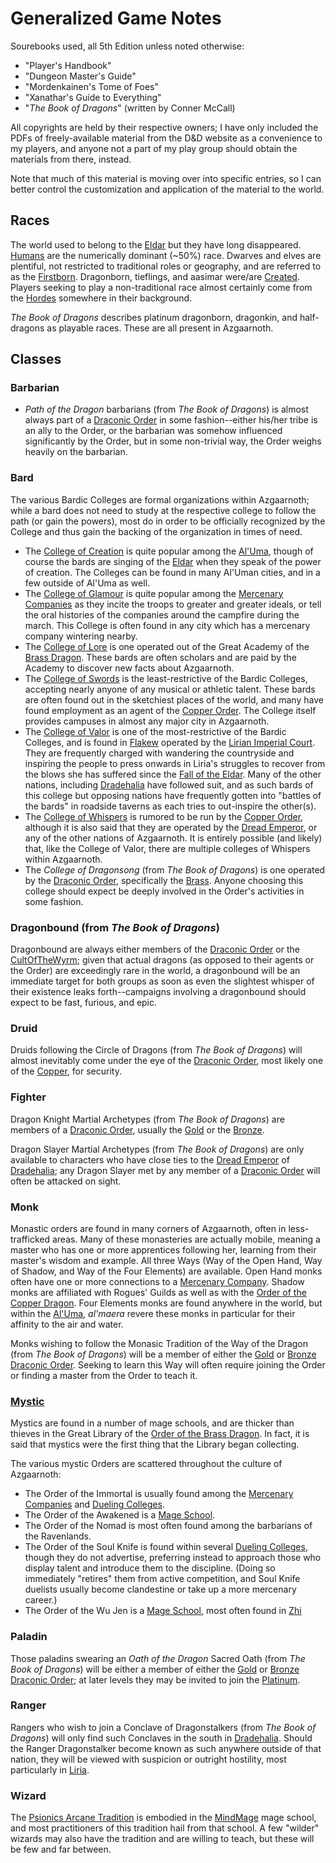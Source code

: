# Generalized Game Notes
Sourebooks used, all 5th Edition unless noted otherwise:
* "Player's Handbook"
* "Dungeon Master's Guide"
* "Mordenkainen's Tome of Foes"
* "Xanathar's Guide to Everything"
* "*The Book of Dragons*" (written by Conner McCall)

All copyrights are held by their respective owners; I have only included the PDFs of freely-available material from the D&D website as a convenience to my players, and anyone not a part of my play group should obtain the materials from there, instead.

Note that much of this material is moving over into specific entries, so I can better control the customization and application of the material to the world.

## Races
The world used to belong to the [Eldar](/Races/Eldar.md) but they have long disappeared. [Humans](/Races/Human.md) are the numerically dominant (~50%) race. Dwarves and elves are plentiful, not restricted to traditional roles or geography, and are referred to as the [Firstborn](/Races/Firstborn.md). Dragonborn, tieflings, and aasimar were/are [Created](/Races/Created.md). Players seeking to play a non-traditional race almost certainly come from the [Hordes](/Races/Hordes.md) somewhere in their background.

*The Book of Dragons* describes platinum dragonborn, dragonkin, and half-dragons as playable races. These are all present in Azgaarnoth.

## Classes

### Barbarian
* *Path of the Dragon* barbarians (from *The Book of Dragons*) is almost always part of a [Draconic Order](/Organizations/DraconicOrder/DraconicOrder.md) in some fashion--either his/her tribe is an ally to the Order, or the barbarian was somehow influenced significantly by the Order, but in some non-trivial way, the Order weighs heavily on the barbarian.


### Bard
The various Bardic Colleges are formal organizations within Azgaarnoth; while a bard does not need to study at the respective college to follow the path (or gain the powers), most do in order to be officially recognized by the College and thus gain the backing of the organization in times of need.
* The [College of Creation](/Organizations/BardicColleges/Creation.md) is quite popular among the [Al'Uma](/Religions/Al'Uma.md), though of course the bards are singing of the [Eldar](/Races/Eldar.md) when they speak of the power of creation. The Colleges can be found in many Al'Uman cities, and in a few outside of Al'Uma as well.
* The [College of Glamour](/Organizations/BardicColleges/Glamour.md) is quite popular among the [Mercenary Companies](/Organizations/MercCompanies/MercCompanies.md) as they incite the troops to greater and greater ideals, or tell the oral histories of the companies around the campfire during the march. This College is often found in any city which has a mercenary company wintering nearby.
* The [College of Lore](/Organizations/BardicColleges/Lore.md) is one operated out of the Great Academy of the [Brass Dragon](/Organizations/DraconicOrder/Brass.md). These bards are often scholars and are paid by the Academy to discover new facts about Azgaarnoth.
* The [College of Swords](/Organizations/BardicColleges/Swords.md) is the least-restrictive of the Bardic Colleges, accepting nearly anyone of any musical or athletic talent. These bards are often found out in the sketchiest places of the world, and many have found employment as an agent of the [Copper Order](/Organizations/DraconicOrder/Copper.md). The College itself provides campuses in almost any major city in Azgaarnoth.
* The [College of Valor](/Organizations/BardicColleges/Valor.md) is one of the most-restrictive of the Bardic Colleges, and is found in [Flakew](/Cities/Flakew.md) operated by the [Lirian Imperial Court](/Nations/Liria.md). They are frequently charged with wandering the countryside and inspiring the people to press onwards in Liria's struggles to recover from the blows she has suffered since the [Fall of the Eldar](/History/Ancient.md). Many of the other nations, including [Dradehalia](/Nations/Dradehalia.md) have followed suit, and as such bards of this college but opposing nations have frequently gotten into "battles of the bards" in roadside taverns as each tries to out-inspire the other(s).
* The [College of Whispers](/Organizations/BardicColleges/Whispers.md) is rumored to be run by the [Copper Order](/Organizations/DraconicOrder/Copper.md), although it is also said that they are operated by the [Dread Emperor](/People/DreadEmperor.md), or any of the other nations of Azgaarnoth. It is entirely possible (and likely) that, like the College of Valor, there are multiple colleges of Whispers within Azgaarnoth.
* The *College of Dragonsong* (from *The Book of Dragons*) is one operated by the [Draconic Order](/Organizations/DraconicOrder/DraconicOrder.md), specifically the [Brass](/Organizations/DraconicOrder/Brass.md). Anyone choosing this college should expect be deeply involved in the Order's activities in some fashion.


### Dragonbound (from *The Book of Dragons*)
Dragonbound are always either members of the [Draconic Order](/Organizations/DraconicOrder/DraconicOrder.md) or the [CultOfTheWyrm](/Organizations/CultOfTheWyrm.md); given that actual dragons (as opposed to their agents or the Order) are exceedingly rare in the world, a dragonbound will be an immediate target for both groups as soon as even the slightest whisper of their existence leaks forth--campaigns involving a dragonbound should expect to be fast, furious, and epic.


### Druid
Druids following the Circle of Dragons (from *The Book of Dragons*) will almost inevitably come under the eye of the [Draconic Order](/Organizations/DraconicOrder/DraconicOrder.md), most likely one of the [Copper](/Organizations/DraconicOrder/Copper.md), for security.


### Fighter
Dragon Knight Martial Archetypes (from *The Book of Dragons*) are members of a [Draconic Order](/Organizations/DraconicOrder/DraconicOrder.md), usually the [Gold](/Organizations/DraconicOrder/Gold.md) or the [Bronze](/Organizations/DraconicOrder/Bronze.md).

Dragon Slayer Martial Archetypes (from *The Book of Dragons*) are only available to characters who have close ties to the [Dread Emperor](/People/DreadEmperor.md) of [Dradehalia](/Nations/Dradehalia.md); any Dragon Slayer met by any member of a [Draconic Order](/Organizations/DraconicOrder/DraconicOrder.md) will often be attacked on sight.

### Monk
Monastic orders are found in many corners of Azgaarnoth, often in less-trafficked areas. Many of these monasteries are actually mobile, meaning a master who has one or more apprentices following her, learning from their master's wisdom and example. All three Ways (Way of the Open Hand, Way of Shadow, and Way of the Four Elements) are available. Open Hand monks often have one or more connections to a [Mercenary Company](/Organizations/MercCompanies/MercCompanies.md). Shadow monks are affiliated with Rogues' Guilds as well as with the [Order of the Copper Dragon](/Organizations/DraconicOrder/Copper.md). Four Elements monks are found anywhere in the world, but within the [Al'Uma](/Cultures/AlUma.md), *al'maera* revere these monks in particular for their affinity to the air and water.

Monks wishing to follow the Monasic Tradition of the Way of the Dragon (from *The Book of Dragons*) will be a member of either the [Gold](/Organizations/DraconicOrder/Gold.md) or [Bronze](/Organizations/DraconicOrder/Bronze.md) [Draconic Order](/Organizations/DraconicOrder/DraconicOrder.md). Seeking to learn this Way will often require joining the Order or finding a master from the Order to teach it.


### [Mystic](/Supplements/UAMystic3.pdf)
Mystics are found in a number of mage schools, and are thicker than thieves in the Great Library of the [Order of the Brass Dragon](/Organizations/DraconicOrder/Brass.md). In fact, it is said that mystics were the first thing that the Library began collecting.

The various mystic Orders are scattered throughout the culture of Azgaarnoth:
* The Order of the Immortal is usually found among the [Mercenary Companies](/Organizations/MercCompanies/MercCompanies.md) and [Dueling Colleges](/Organizations/DuelingColleges.md).
* The Order of the Awakened is a [Mage School](/Organizations/MageSchools/MageSchools.md).
* The Order of the Nomad is most often found among the barbarians of the Ravenlands.
* The Order of the Soul Knife is found within several [Dueling Colleges](/Organizations/DuelingColleges.md), though they do not advertise, preferring instead to approach those who display talent and introduce them to the discipline. (Doing so immediately "retires" them from active competition, and Soul Knife duelists usually become clandestine or take up a more mercenary career.)
* The Order of the Wu Jen is a [Mage School](/Organizations/MageSchools/MageSchools.md), most often found in [Zhi](/Nations/Zhi.md)

### Paladin
Those paladins swearing an *Oath of the Dragon* Sacred Oath (from *The Book of Dragons*) will be either a member of either the [Gold](/Organizations/DraconicOrder/Gold.md) or [Bronze](/Organizations/DraconicOrder/Bronze.md) [Draconic Order](/Organizations/DraconicOrder/DraconicOrder.md); at later levels they may be invited to join the [Platinum](/Organizations/DraconicOrder/Platinum.md).

### Ranger
Rangers who wish to join a Conclave of Dragonstalkers (from *The Book of Dragons*) will only find such Conclaves in the south in [Dradehalia](/Nations/Dradehalia.md). Should the Ranger Dragonstalker become known as such anywhere outside of that nation, they will be viewed with suspicion or outright hostility, most particularly in [Liria](/Nations/Liria.md).

### Wizard
The [Psionics Arcane Tradition](/Supplements/UA-PsychicSoulPsionics.pdf) is embodied in the [MindMage](/Organizations/MageSchools/MindMage.md) mage school, and most practitioners of this tradition hail from that school. A few "wilder" wizards may also have the tradition and are willing to teach, but these will be few and far between.
